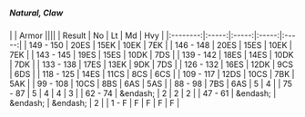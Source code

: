 ##### Natural, Claw

|      | Armor ||||
| Result | No | Lt | Md | Hvy |
|:--------:|:-----:|:-----:|:-----:|:-----:|
| 149 - 150 | 20ES | 15EK | 10EK | 7EK |
| 146 - 148 | 20ES | 15ES | 10EK | 7EK |
| 143 - 145 | 19ES | 15ES | 10DK | 7DS |
| 139 - 142 | 18ES | 14ES | 10DK | 7DK |
| 133 - 138 | 17ES | 13EK | 9DK | 7DS |
| 126 - 132 | 16ES | 12DK | 9CS | 6DS |
| 118 - 125 | 14ES | 11CS | 8CS | 6CS |
| 109 - 117 | 12DS | 10CS | 7BK | 5AK |
| 99 - 108 | 10CS | 8BS | 6AS | 5AS |
| 88 - 98 | 7BS | 6AS | 5 | 4 |
| 75 - 87 | 5 | 4 | 4 | 3 |
| 62 - 74 | &endash;  | 2 | 2 | 2 |
| 47 - 61 | &endash;  | &endash;  | &endash;  | 2 |
| 1 - F | F | F | F | F |
